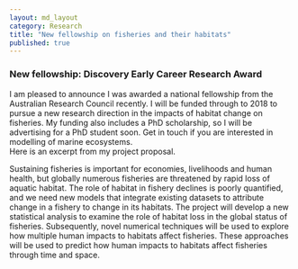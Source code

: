 ```yaml
---
layout: md_layout
category: Research
title: "New fellowship on fisheries and their habitats"
published: true  
---
```


### New fellowship: Discovery Early Career Research Award  

I am pleased to announce I was awarded a national fellowship from the Australian Research Council recently. I will be funded through to 2018 to pursue a new research direction in the impacts of habitat change on fisheries. My funding also includes a PhD scholarship, so I will be advertising for a PhD student soon. Get in touch if you are interested in modelling of marine ecosystems.  
Here is an excerpt from my project proposal.

Sustaining fisheries is important for economies, livelihoods and human health, but globally numerous fisheries are threatened by rapid loss of aquatic habitat. The role of habitat in fishery declines is poorly quantified, and we need new models that integrate existing datasets to attribute change in a fishery to change in its habitats. The project will develop a new statistical analysis to examine the role of habitat loss in the global status of fisheries. Subsequently, novel numerical techniques will be used to explore how multiple human impacts to habitats affect fisheries. These approaches will be used to predict how human impacts to habitats affect fisheries through time and space.
